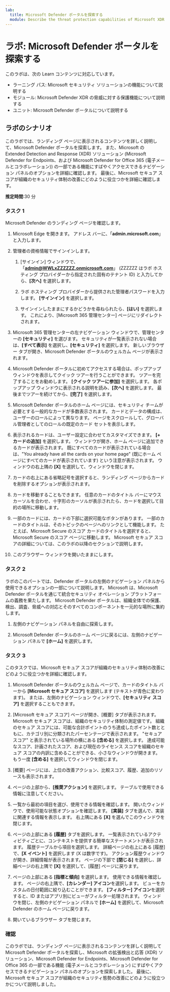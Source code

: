 ```yaml
---
lab:
  title: Microsoft Defender ポータルを探索する
  module: Describe the threat protection capabilities of Microsoft XDR
---
```


# ラボ: Microsoft Defender ポータルを探索する

このラボは、次の Learn コンテンツに対応しています。

- ラーニング パス: Microsoft セキュリティ ソリューションの機能について説明する
- モジュール: Microsoft Defender XDR の脅威に対する保護機能について説明する
- ユニット: Microsoft Defender ポータルについて説明する

## ラボのシナリオ

このラボでは、ランディング ページに表示されるコンテンツを詳しく説明して、Microsoft Defender ポータルを探索します。 また、Microsoft の Extended Detection and Response (XDR) ソリューション (Microsoft Defender for Endpoints、および Microsoft Defender for Office 365 (電子メールとコラボレーション)) の一部である機能にすばやくアクセスできるナビゲーション パネルのオプションを詳細に確認します。  最後に、Microsoft セキュア スコアが組織のセキュリティ体制の改善にどのように役立つかを詳細に確認します。

**推定時間**:30 分

### タスク 1

Microsoft Defender のランディング ページを確認します。

1. Microsoft Edge を開きます。 アドレス バーに、「**admin.microsoft.com**」と入力します。

1. 管理者の資格情報でサインインします。
    1. [サインイン] ウィンドウで、「**admin@WWLxZZZZZZ.onmicrosoft.com**」 (ZZZZZZ はラボ ホスティング プロバイダーから指定された固有のテナント ID) と入力してから、**[次へ]** を選択します。

    1. ラボ ホスティング プロバイダーから提供された管理者パスワードを入力します。 **[サインイン]** を選択します。
    1. サインインしたままにするかどうかを尋ねられたら、**[はい]** を選択します。 これにより、[Microsoft 365 管理センター] ページにリダイレクトされます。

1. Microsoft 365 管理センターの左ナビゲーション ウィンドウで、管理センターの **[セキュリティ]** を選びます。  セキュリティが一覧表示されない場合は、**[すべて表示]** を選択し、**[セキュリティ]** を選択します。  新しいブラウザー タブが開き、Microsoft Defender ポータルのウェルカム ページが表示されます。  

1. Microsoft Defender ポータルに初めてアクセスする場合は、ポップアップ ウィンドウを表示してクイック ツアーを行うことができます。  ツアーを完了することをお勧めします。  **[クイック ツアーに参加]** を選択します。  各ポップアップ ウィンドウに表示される説明を読み、**[次へ]** を選択します。 最後までツアーを続けてから、**[完了]** を選択します。

1. Microsoft Defender ポータルのホーム ページには、セキュリティ チームが必要とする一般的なカードが多数表示されます。 カードとデータの構成は、ユーザーのロールによって異なります。 ページをスクロールして、グローバル管理者としてのロールの既定のカード セットを表示します。

1. 表示されるカードは、ユーザー設定に合わせてカスタマイズできます。  **[+ カードの追加]** を選択します。 ウィンドウが開き、ホーム ページに追加できるカードが表示されます。  既にすべてのカードが表示されている場合は、"You already have all the cards on your home page" (既にホーム ページにすべてのカードが表示されています) という注意が表示されます。 ウィンドウの右上隅の **[X]** を選択して、ウィンドウを閉じます。

1. カードの右上にある省略記号を選択すると、ランディング ページからカードを削除するオプションが表示されます。  

1. カードを移動することもできます。 任意のカードのタイトル バーにマウス カーソルを合わせ、十字形のカーソルが表示されたら、カードを選択して目的の場所に移動します。  

1. 一部のカードには、カードの下部に選択可能なボタンがあります。 一部のカードのタイトルは、そのトピックのページへのリンクとして機能します。  たとえば、Microsoft Secure のスコア カードのタイトルを選択すると、Microsoft Secure のスコア ページに移動します。  Microsoft セキュア スコアの詳細については、このラボの以降のセクションで説明します。

1. このブラウザー ウィンドウを開いたままにします。

### タスク 2

ラボのこのパートでは、Defender ポータルの左側のナビゲーション パネルから使用できるオプションの一部について説明します。  Microsoft は、Microsoft Defender ポータルを通じて統合セキュリティ オペレーション プラットフォームの義務を果たします。 Microsoft Defender ポータルは、組織全体での保護、検出、調査、脅威への対応とそのすべてのコンポーネントを一元的な場所に集約します。  

1. 左側のナビゲーション パネルを自由に探索します。

1. Microsoft Defender ポータルのホーム ページに戻るには、左側のナビゲーション パネルで **[ホーム]** を選択します。

### タスク 3

このタスクでは、Microsoft セキュア スコアが組織のセキュリティ体制の改善にどのように役立つかを詳細に確認します。

1. Microsoft Defender ポータルのウェルカム ページで、カードのタイトル バーから **[Microsoft セキュア スコア]** を選択します (テキストが青色に変わります)。  または、左側のナビゲーション ウィンドウで、**[セキュリティ スコア]** を選択することもできます。

1. [Microsoft セキュア スコア] ページが開き、[概要] タブが表示されます。Microsoft セキュア スコアは、組織のセキュリティ体制の測定値です。 組織のセキュア スコアには、可能な合計ポイントのうち達成したポイント数とともに、カテゴリ別に分類されたパーセンテージで表示されます。 "セキュア スコア" と表示されている場所の横にある **[含める]** を選択します。  達成可能なスコア、計画されたスコア、および現在のライセンス スコアを組織のセキュア スコアの内訳に含めることができる、小さなウィンドウが開きます。  もう一度 **[含める]** を選択してウィンドウを閉じます。

1. [概要] ページには、上位の改善アクション、比較スコア、履歴、追加のリソースも表示されます。

1. ページの上部から、**[推奨アクション]** を選択します。  テーブルで使用できる情報に注意してください。  

1. 一覧から最初の項目を選び、使用できる情報を確認します。 開いたウィンドウで、使用可能な状態オプションを確認します。 **[実装]** タブを選んで、実装に関連する情報を表示します。 右上隅にある **[X]** を選んでこのウィンドウを閉じます。

1. ページの上部にある **[履歴]** タブを選択します。  一覧表示されているアクティビティごとに、コンテキストを提供する簡単なステートメントが表示されます。  履歴テーブルから項目を選択します。  詳細ページの右上にある [履歴] で、**[X イベント]** を選択します (X は数字です)。  アクション履歴ウィンドウが開き、詳細情報が表示されます。  ページの下部で **[閉じる]** を選択し、詳細ページの右上隅で **[X]** を選択して、[履歴] ページに戻ります。

1. ページの上部にある **[指標と傾向]** を選択します。  使用できる情報を確認します。  ページの右上隅で、**[カレンダー] アイコン**を選択します。  ビューをカスタムの日付範囲に絞り込むことができます。  **[フィルター] アイコン**を選択すると、ID またはアプリ別にビューがフィルター処理されます。  ウィンドウを閉じ、左側のナビゲーション パネルで **[ホーム]** を選択して、Microsoft Defender のホーム ページに戻ります。

1. 開いているブラウザー タブを閉じます。

### 確認

このラボでは、ランディング ページに表示されるコンテンツを詳しく説明して Microsoft Defender ポータルを探索し、Microsoft の拡張検出と応答 (XDR) ソリューション、Microsoft Defender for Endpoints、Microsoft Defender for Office 365 の一部である機能 (電子メールとコラボレーション) にすばやくアクセスできるナビゲーション パネルのオプションを探索しました。  最後に、Microsoft セキュア スコアが組織のセキュリティ態勢の改善にどのように役立つかについて説明しました。
